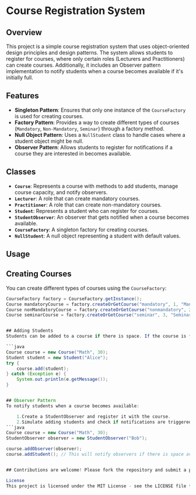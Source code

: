 # Course Registration System

## Overview

This project is a simple course registration system that uses object-oriented design principles and design patterns. The system allows students to register for courses, where only certain roles (Lecturers and Practitioners) can create courses. Additionally, it includes an Observer pattern implementation to notify students when a course becomes available if it's initially full.

## Features

- **Singleton Pattern**: Ensures that only one instance of the `CourseFactory` is used for creating courses.
- **Factory Pattern**: Provides a way to create different types of courses (`Mandatory`, `Non-Mandatory`, `Seminar`) through a factory method.
- **Null Object Pattern**: Uses a `NullStudent` class to handle cases where a student object might be null.
- **Observer Pattern**: Allows students to register for notifications if a course they are interested in becomes available.

## Classes

- **`Course`**: Represents a course with methods to add students, manage course capacity, and notify observers.
- **`Lecturer`**: A role that can create mandatory courses.
- **`Practitioner`**: A role that can create non-mandatory courses.
- **`Student`**: Represents a student who can register for courses.
- **`StudentObserver`**: An observer that gets notified when a course becomes available.
- **`CourseFactory`**: A singleton factory for creating courses.
- **`NullStudent`**: A null object representing a student with default values.

## Usage

## Creating Courses

You can create different types of courses using the `CourseFactory`:

```java
CourseFactory factory = CourseFactory.getInstance();
Course mandatoryCourse = factory.createOrGetCourse("mandatory", 1, "Mandatory Course");
Course nonMandatoryCourse = factory.createOrGetCourse("nonmandatory", 2, "Non-Mandatory Course");
Course seminarCourse = factory.createOrGetCourse("seminar", 3, "Seminar Course");


## Adding Students
Students can be added to a course if there is space. If the course is full, students can register for notifications:

```java
Course course = new Course("Math", 30);
Student student = new Student("Alice");
try {
    course.add(student);
} catch (Exception e) {
    System.out.println(e.getMessage());
}


## Observer Pattern
To notify students when a course becomes available:

    1.Create a StudentObserver and register it with the course.
    2.Simulate adding students and check if notifications are triggered:
```java
Course course = new Course("Math", 30);
StudentObserver observer = new StudentObserver("Bob");

course.addObserver(observer);
course.addStudent(); // This will notify observers if there is space available


## Contributions are welcome! Please fork the repository and submit a pull request with your changes.

License
This project is licensed under the MIT License - see the LICENSE file for details.

